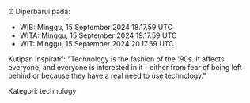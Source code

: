 ⏰ Diperbarui pada:
- WIB: Minggu, 15 September 2024 18.17.59 UTC
- WITA: Minggu, 15 September 2024 19.17.59 UTC
- WIT: Minggu, 15 September 2024 20.17.59 UTC

Kutipan Inspiratif:
"Technology is the fashion of the '90s. It affects everyone, and everyone is interested in it - either from fear of being left behind or because they have a real need to use technology."


Kategori: technology

